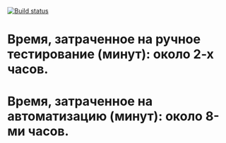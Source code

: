 [![Build status](https://ci.appveyor.com/api/projects/status/f3nxxi25qkw36nl8?svg=true)](https://ci.appveyor.com/project/Sm1le63/aqa-code-homework-5-1-1)
# Время, затраченное на ручное тестирование (минут): около 2-х часов.

# Время, затраченное на автоматизацию (минут): около 8-ми часов.
